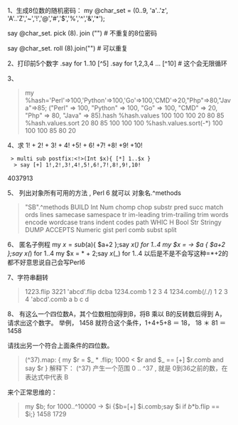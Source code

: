 1、生成8位数的随机密码： my @char_set = (0..9, 'a'..'z', 'A'..'Z','~','!','@','#','$','%','^','&','*');

say @char_set. pick (8). join ("") # 不重复的8位密码


say @char_set. roll (8).join("")  # 可以重复


2、打印前5个数字
.say for 1..10 [^5]
.say for 1,2,3,4 ... [^10]  # 这个会无限循环


3、
> my %hash='Perl'=>100,'Python'=>100,'Go'=>100,'CMD'=>20,"Php"=>80,"Java"=>85;
("Perl" => 100, "Python" => 100, "Go" => 100, "CMD" => 20, "Php" => 80, "Java" => 85).hash
> %hash.values
100 100 100 20 80 85
> %hash.values.sort
20 80 85 100 100 100
> %hash.values.sort(-*)
100 100 100 85 80 20


4、求 1! + 2! + 3! + 4! +5! + 6! +7! +8! +9! +10!


     > multi sub postfix:<!>(Int $x){ [*] 1..$x }
      > say [+] 1!,2!,3!,4!,5!,6!,7!,8!,9!,10!
4037913
     
5、 列出对象所有可用的方法 , Perl 6 就可以
对象名.^methods


> "SB".^methods
BUILD Int Num chomp chop substr pred succ match ords lines samecase samespace tr
im-leading trim-trailing trim words encode wordcase trans indent codes path WHIC
H Bool Str Stringy DUMP ACCEPTS Numeric gist perl comb subst split


6、 匿名子例程
my $x = sub($a){ $a+2 };say $x($_) for 1..4
my $x = -> $a { $a+2 };say $x($_) for 1..4
my $x = * + 2;say $x($_) for 1..4
以后是不是不会写这种=*+2的都不好意思说自己会写Perl6


7、字符串翻转


> 1223.flip 
3221
> 'abcd'.flip
dcba
> 1234.comb
1 2 3 4
> 1234.comb(/./)
1 2 3 4
> 'abcd'.comb
a b c d


8、 有这么一个四位数A，其个位数相加得到B，将B 乘以 B的反转数后得到 A，请求出这个数字。
举例， 1458 就符合这个条件，1+4+5+8 ＝ 18， 18 ＊ 81 ＝1458

请找出另一个符合上面条件的四位数。


> (^37).map: { my $r = $_ * .flip; 1000 < $r and $_ == [+] $r.comb and say $r }
解释下：
(^37) 产生一个范围  0 .. ^37 , 就是 0到36之前的数，在表达式中代表 B 


来个正常思维的：


> my $b;
> for 1000..^10000 -> $i {$b=[+] $i.comb;say $i if $b*$b.flip == $i;}
1458
1729

